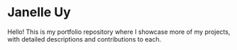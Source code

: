 # Janelle Uy

Hello! This is my portfolio repository where I showcase more of my projects, with detailed descriptions and contributions to each.